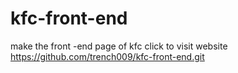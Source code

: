 # kfc-front-end
make the front -end page of kfc
click to visit website https://github.com/trench009/kfc-front-end.git
